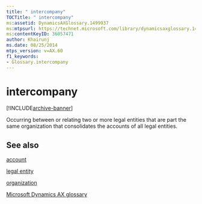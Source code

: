```yaml
---
title: " intercompany"
TOCTitle: " intercompany"
ms:assetid: DynamicsAXGlossary.1499937
ms:mtpsurl: https://technet.microsoft.com/library/dynamicsaxglossary.1499937(v=AX.60)
ms:contentKeyID: 36057471
author: Khairunj
ms.date: 08/25/2014
mtps_version: v=AX.60
f1_keywords:
- Glossary.intercompany
---
```


# intercompany


[!INCLUDE[archive-banner](includes/archive-banner.md)]

Occurring between or relating two or more legal entities that are part the same organization that consolidates the accounts of all legal entities.

## See also

[account](account.md)

[legal entity](legal-entity.md)

[organization](organization.md)

[Microsoft Dynamics AX glossary](glossary/microsoft-dynamics-ax-glossary.md)

  


